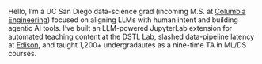 Hello, I’m a UC San Diego data-science grad (incoming M.S. at [Columbia Engineering](https://www.engineering.columbia.edu/)) focused on aligning LLMs with human intent and building agentic AI tools. I’ve built an LLM-powered JupyterLab extension for automated teaching content at the [DSTL Lab](https://lau.ucsd.edu/), slashed data-pipeline latency at [Edison](https://www.edison.com/), and taught 1,200+ undergradautes as a nine-time TA in ML/DS courses.
